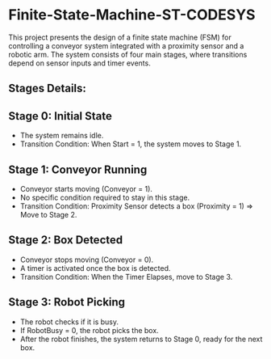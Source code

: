 # Finite-State-Machine-ST-CODESYS

This project presents the design of a finite state machine (FSM) for controlling a conveyor system
integrated with a proximity sensor and a robotic arm. The system consists of four main stages,
where transitions depend on sensor inputs and timer events.

## Stages Details:

 ## Stage 0: Initial State
- The system remains idle.
- Transition Condition: When Start = 1, the system moves to Stage 1.
 
## Stage 1: Conveyor Running
- Conveyor starts moving (Conveyor = 1).
- No specific condition required to stay in this stage.
- Transition Condition: Proximity Sensor detects a box (Proximity = 1) => Move to Stage 2.

## Stage 2: Box Detected
- Conveyor stops moving (Conveyor = 0).
- A timer is activated once the box is detected.
- Transition Condition: When the Timer Elapses, move to Stage 3.
 
## Stage 3: Robot Picking
- The robot checks if it is busy.
- If RobotBusy = 0, the robot picks the box.
- After the robot finishes, the system returns to Stage 0, ready for the next box.
